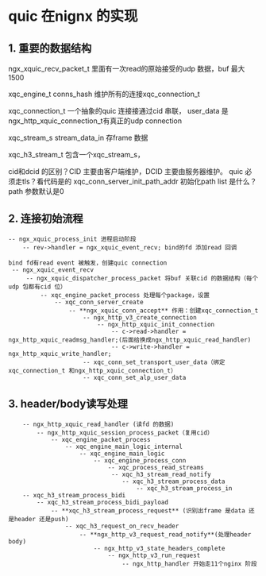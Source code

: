 # quic 在nignx 的实现
 
## 1. 重要的数据结构
 ngx_xquic_recv_packet_t 
    里面有一次read的原始接受的udp 数据，buf 最大1500

xqc_engine_t conns_hash 维护所有的连接xqc_connection_t
 
xqc_connection_t 一个抽象的quic 连接接通过cid 串联， user_data 是ngx_http_xquic_connection_t有真正的udp connection
 
xqc_stream_s stream_data_in 存frame 数据

xqc_h3_stream_t 包含一个xqc_stream_s，
 
 cid和dcid 的区别？CID 主要由客户端维护，DCID 主要由服务器维护。
 quic 必须走tls？看代码是的
 xqc_conn_server_init_path_addr 初始化path list 是什么？path 参数默认是0

## 2. 连接初始流程
```
-- ngx_xquic_process_init 进程启动阶段
    -- rev->handler = ngx_xquic_event_recv; bind的fd 添加read 回调
        
bind fd有read event 被触发，创建quic connection
 -- ngx_xquic_event_recv
     -- ngx_xquic_dispatcher_process_packet 将buf 关联cid 的数据结构（每个udp 包都有cid 位）
         -- xqc_engine_packet_process 处理每个package，设置
             -- xqc_conn_server_create 
                 -- **ngx_xquic_conn_accept** 作用：创建xqc_connection_t 
                     -- ngx_http_v3_create_connection
                         -- ngx_http_xquic_init_connection
                             -- c->read->handler = ngx_http_xquic_readmsg_handler;(后面给换成ngx_http_xquic_read_handler)
                             -- c->write->handler = ngx_http_xquic_write_handler;
                     -- xqc_conn_set_transport_user_data（绑定xqc_connection_t 和ngx_http_xquic_connection_t）
                     -- xqc_conn_set_alp_user_data
```

## 3. header/body读写处理
```
    -- ngx_http_xquic_read_handler (读fd 的数据)
        -- ngx_http_xquic_session_process_packet（复用cid）
            -- xqc_engine_packet_process
                -- xqc_engine_main_logic_internal
                    -- xqc_engine_main_logic
                        -- xqc_engine_process_conn
                            -- xqc_process_read_streams
                             -- xqc_h3_stream_read_notify
                                -- xqc_h3_stream_process_data
                                    -- xqc_h3_stream_process_in
    -- xqc_h3_stream_process_bidi
        -- xqc_h3_stream_process_bidi_payload
            -- **xqc_h3_stream_process_request** (识别出frame 是data 还是header 还是push)
                -- xqc_h3_request_on_recv_header
                    -- **ngx_http_v3_request_read_notify**(处理header body)
                        -- ngx_http_v3_state_headers_complete
                            -- ngx_http_v3_run_request
                                -- ngx_http_handler 开始走11个nginx 阶段
```
